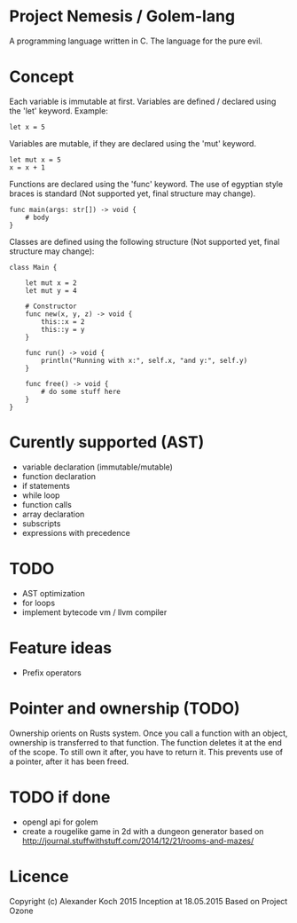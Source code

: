 # Project Nemesis / Golem-lang

A programming language written in C.
The language for the pure evil.

# Concept

Each variable is immutable at first. Variables are defined / declared using the 'let' keyword.
Example:

	let x = 5

Variables are mutable, if they are declared using the 'mut' keyword.

	let mut x = 5
	x = x + 1

Functions are declared using the 'func' keyword.
The use of egyptian style braces is standard (Not supported yet, final structure may change).

	func main(args: str[]) -> void {
		# body
	}

Classes are defined using the following structure (Not supported yet, final structure may change):

 	class Main {

		let mut x = 2
		let mut y = 4

		# Constructor
		func new(x, y, z) -> void {
			this::x = 2
			this::y = y
		}

		func run() -> void {
			println("Running with x:", self.x, "and y:", self.y)
		}

		func free() -> void {
			# do some stuff here
		}
	}

# Curently supported (AST)

- variable declaration (immutable/mutable)
- function declaration
- if statements
- while loop
- function calls
- array declaration
- subscripts
- expressions with precedence

# TODO

- AST optimization
- for loops
- implement bytecode vm / llvm compiler

# Feature ideas

- Prefix operators

# Pointer and ownership (TODO)
Ownership orients on Rusts system. Once you call a function with an object, ownership is transferred to that function.
The function deletes it at the end of the scope. To still own it after, you have to return it.
This prevents use of a pointer, after it has been freed.

# TODO if done

- opengl api for golem
- create a rougelike game in 2d with a dungeon generator based on http://journal.stuffwithstuff.com/2014/12/21/rooms-and-mazes/


# Licence
Copyright (c) Alexander Koch 2015
Inception at 18.05.2015
Based on Project Ozone
